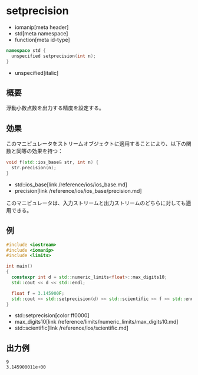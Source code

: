 # setprecision
* iomanip[meta header]
* std[meta namespace]
* function[meta id-type]

```cpp
namespace std {
  unspecified setprecision(int n);
}
```
* unspecified[italic]

## 概要
浮動小数点数を出力する精度を設定する。


## 効果
このマニピュレータをストリームオブジェクトに適用することにより、以下の関数と同等の効果を持つ：

```cpp
void f(std::ios_base& str, int n) {
  str.precision(n);
}
```
* std::ios_base[link /reference/ios/ios_base.md]
* precision[link /reference/ios/ios_base/precision.md]

このマニピュレータは、入力ストリームと出力ストリームのどちらに対しても適用できる。


## 例
```cpp
#include <iostream>
#include <iomanip>
#include <limits>

int main()
{
  constexpr int d = std::numeric_limits<float>::max_digits10;
  std::cout << d << std::endl;

  float f = 3.145900F;
  std::cout << std::setprecision(d) << std::scientific << f << std::endl;
}
```
* std::setprecision[color ff0000]
* max_digits10[link /reference/limits/numeric_limits/max_digits10.md]
* std::scientific[link /reference/ios/scientific.md]

## 出力例
```
9
3.145900011e+00
```

